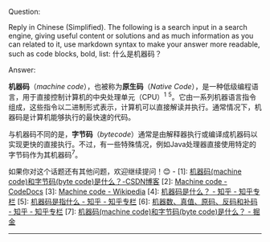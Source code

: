 Question:

Reply in Chinese (Simplified).
The following is a search input in a search engine, giving useful content or solutions and as much information as you can related to it, use markdown syntax to make your answer more readable, such as code blocks, bold, list:
什么是机器码？

Answer:

**机器码**（*machine code*），也被称为**原生码**（*Native Code*），是一种低级编程语言，用于直接控制计算机的中央处理单元（CPU）<sup>1</sup> <sup>5</sup>。它由一系列机器语言指令组成，这些指令以二进制形式表示，计算机可以直接解读并执行。通常情况下，机器码是计算机能够执行的最快速的代码。

与机器码不同的是，**字节码**（*bytecode*）通常是由解释器执行或编译成机器码以实现更快的直接执行。不过，有一些特殊情况，例如Java处理器直接使用特定的字节码作为其机器码<sup>7</sup>。

如果你对这个话题还有其他问题，欢迎继续提问！😊
\-
\[1]: [机器码(machine code)和字节码(byte code)是什么？-CSDN博客](https://blog.csdn.net/Nathan1987_/article/details/100932502)
\[2]: [Machine code - CodeDocs](https://codedocs.org/what-is/machine-code)
\[3]: [Machine code - Wikipedia](https://en.wikipedia.org/wiki/Machine_code)
\[4]: [机器码是什么？ - 知乎 - 知乎专栏](https://zhuanlan.zhihu.com/p/486149911)
\[5]: [机器码是指什么 - 知乎 - 知乎专栏](https://zhuanlan.zhihu.com/p/629088643)
\[6]: [机器数、真值、原码、反码和补码 - 知乎 - 知乎专栏](https://zhuanlan.zhihu.com/p/343497797)
\[7]: [机器码(machine code)和字节码(byte code)是什么？ - 掘金](https://juejin.cn/post/6844903943714111501)

<hr/>

